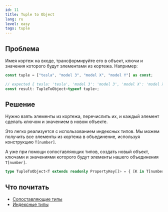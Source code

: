 ```yaml
---
id: 11
title: Tuple to Object
lang: ru
level: easy
tags: tuple
---
```


## Проблема

Имея кортеж на входе, трансформируйте его в объект, ключи и значения которого
будут элементами из кортежа. Например:

```typescript
const tuple = ["tesla", "model 3", "model X", "model Y"] as const;

// expected { tesla: 'tesla', 'model 3': 'model 3', 'model X': 'model X', 'model Y': 'model Y'}
const result: TupleToObject<typeof tuple>;
```

## Решение

Нужно взять элементы из кортежа, перечислить их, и каждый элемент сделать ключом
и значением в новом объекте.

Это легко реализуется с использованием индексных типов. Мы можем получить все
элементы из кортежа в объединение, используя конструкцию `T[number]`.

А уже при помощи сопоставляющих типов, создать новый объект, ключами и
значениями которого будут элементы нашего объединения `T[number]`.

```typescript
type TupleToObject<T extends readonly PropertyKey[]> = { [K in T[number]]: K };
```

## Что почитать

- [Сопоставляющие типы](https://www.typescriptlang.org/docs/handbook/2/mapped-types.html)
- [Индексные типы](https://www.typescriptlang.org/docs/handbook/2/indexed-access-types.html)

